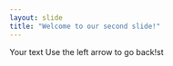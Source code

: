 ```yaml
---
layout: slide
title: "Welcome to our second slide!"
---
```

Your text
Use the left arrow to go back!st
